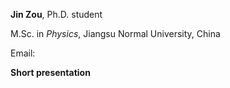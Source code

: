 **Jin Zou**, Ph.D. student

M.Sc. in *Physics*, Jiangsu Normal University, China

Email: 

**Short presentation**

